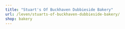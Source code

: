 ```yaml
---
title: "Stuart's Of Buckhaven Dubbieside Bakery"
url: /leven/stuarts-of-buckhaven-dubbieside-bakery/
shop: bakery
---
```

